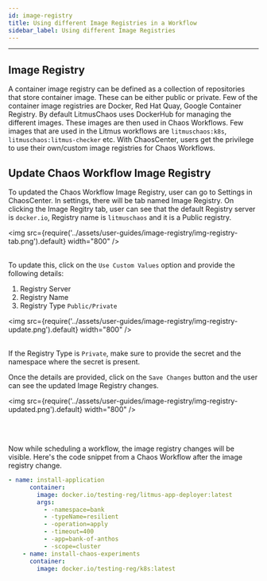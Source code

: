 ```yaml
---
id: image-registry
title: Using different Image Registries in a Workflow
sidebar_label: Using different Image Registries
---
```

---

## Image Registry
A container image registry can be defined as a collection of repositories that store container image.
These can be either public or private. Few of the container image registries are Docker, Red Hat Quay, Google Container Registry. 
By default LitmusChaos uses DockerHub for managing the different images. These images are then used in Chaos Workflows. Few images that are used in the Litmus workflows are `litmuschaos:k8s`, `litmuschaos:litmus-checker` etc.
With ChaosCenter, users get the privilege to use their own/custom image registries for Chaos Workflows.

## Update Chaos Workflow Image Registry
To updated the Chaos Workflow Image Registry, user can go to Settings in ChaosCenter. In settings, there will be tab named Image Registry. On clicking the Image Regitry tab, user can see that the default Registry server is `docker.io`, Registry name is `litmuschaos` and it is a Public registry.

<img src={require('../assets/user-guides/image-registry/img-registry-tab.png').default} width="800"  />
<br/><br/>

To update this, click on the `Use Custom Values` option and provide the following details:
1. Registry Server
2. Registry Name
3. Registry Type `Public/Private`

<img src={require('../assets/user-guides/image-registry/img-registry-update.png').default} width="800"  />
<br/><br/>

If the Registry Type is `Private`, make sure to provide the secret and the namespace where the secret is present.

Once the details are provided, click on the `Save Changes` button and the user can see the updated Image Registry changes.

<img src={require('../assets/user-guides/image-registry/img-registry-updated.png').default} width="800"  />

<br/><br/>

Now while scheduling a workflow, the image registry changes will be visible. Here's the code snippet from a Chaos Workflow after the image registry change.

```yaml
- name: install-application
      container:
        image: docker.io/testing-reg/litmus-app-deployer:latest
        args:
          - -namespace=bank
          - -typeName=resilient
          - -operation=apply
          - -timeout=400
          - -app=bank-of-anthos
          - -scope=cluster
    - name: install-chaos-experiments
      container:
        image: docker.io/testing-reg/k8s:latest
```




